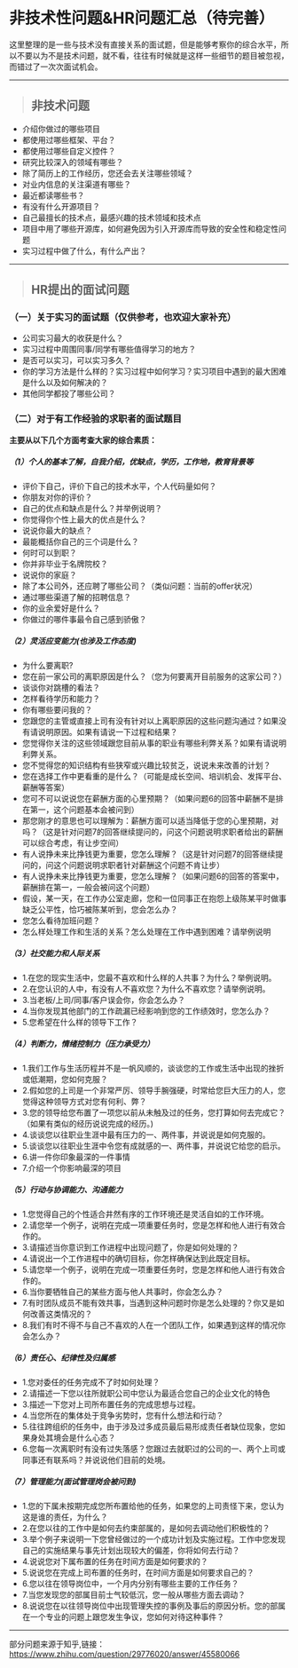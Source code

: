# 非技术性问题&HR问题汇总（待完善）

这里整理的是一些与技术没有直接关系的面试题，但是能够考察你的综合水平，所以不要以为不是技术问题，就不看，往往有时候就是这样一些细节的题目被忽视，而错过了一次次面试机会。

----

> ## 非技术问题

* 介绍你做过的哪些项目
* 都使用过哪些框架、平台？
* 都使用过哪些自定义控件？
* 研究比较深入的领域有哪些？
* 除了简历上的工作经历，您还会去关注哪些领域？
* 对业内信息的关注渠道有哪些？
* 最近都读哪些书？
* 有没有什么开源项目？
* 自己最擅长的技术点，最感兴趣的技术领域和技术点
* 项目中用了哪些开源库，如何避免因为引入开源库而导致的安全性和稳定性问题
* 实习过程中做了什么，有什么产出？

----

> ## HR提出的面试问题

### （一）关于实习的面试题（仅供参考，也欢迎大家补充）

* 公司实习最大的收获是什么？
* 实习过程中周围同事/同学有哪些值得学习的地方？
* 是否可以实习，可以实习多久？
* 你的学习方法是什么样的？实习过程中如何学习？实习项目中遇到的最大困难是什么以及如何解决的？
* 其他同学都投了哪些公司？

### （二）对于有工作经验的求职者的面试题目

**主要从以下几个方面考查大家的综合素质：**


##### （1）个人的基本了解，自我介绍，优缺点，学历，工作地，教育背景等

* 评价下自己，评价下自己的技术水平，个人代码量如何？
* 你朋友对你的评价？
* 自己的优点和缺点是什么？并举例说明？
* 你觉得你个性上最大的优点是什么？
* 说说你最大的缺点？
* 最能概括你自己的三个词是什么？
* 何时可以到职？
* 你并非毕业于名牌院校？
* 说说你的家庭？
* 除了本公司外，还应聘了哪些公司？（类似问题：当前的offer状况）
* 通过哪些渠道了解的招聘信息？
* 你的业余爱好是什么？
* 你做过的哪件事最令自己感到骄傲？

##### （2）灵活应变能力(也涉及工作态度)

* 为什么要离职?
* 您在前一家公司的离职原因是什么？（您为何要离开目前服务的这家公司？）
* 谈谈你对跳槽的看法？
* 怎样看待学历和能力？
* 你有哪些要问我的？
* 您跟您的主管或直接上司有没有针对以上离职原因的这些问题沟通过？如果没有请说明原因。如果有请说一下过程和结果？
* 您觉得你关注的这些领域跟您目前从事的职业有哪些利弊关系？如果有请说明利弊关系。
* 您不觉得您的知识结构有些狭窄或兴趣比较贫乏，说说未来改善的计划？
* 您在选择工作中更看重的是什么？（可能是成长空间、培训机会、发挥平台、薪酬等答案）
* 您可不可以说说您在薪酬方面的心里预期？（如果问题6的回答中薪酬不是排在第一，这个问题基本会被问到）
* 那您刚才的意思也可以理解为：薪酬方面可以适当降低于您的心里预期，对吗？（这是针对问题7的回答继续提问的，问这个问题说明求职者给出的薪酬可以综合考虑，有让步空间）
* 有人说挣未来比挣钱更为重要，您怎么理解？（这是针对问题7的回答继续提问的，问这个问题说明求职者针对薪酬这个问题不肯让步）
* 有人说挣未来比挣钱更为重要，您怎么理解？（如果问题6的回答的答案中，薪酬排在第一，一般会被问这个问题）
* 假设，某一天，在工作办公室走廊，您和一位同事正在抱怨上级陈某平时做事缺乏公平性，恰巧被陈某听到，您会怎么办？
* 您怎么看待加班问题？
* 怎么样处理工作和生活的关系？怎么处理在工作中遇到困难？请举例说明

##### （3）社交能力和人际关系
* 1.在您的现实生活中，您最不喜欢和什么样的人共事？为什么？举例说明。
* 2.在您认识的人中，有没有人不喜欢您？为什么不喜欢您？请举例说明。
* 3.当老板/上司/同事/客户误会你，你会怎么办？
* 4.当你发现其他部门的工作疏漏已经影响到您的工作绩效时，您怎么办？
* 5.您希望在什么样的领导下工作？

##### （4）判断力，情绪控制力（压力承受力）
* 1.我们工作与生活历程并不是一帆风顺的，谈谈您的工作或生活中出现的挫折或低潮期，您如何克服？
* 2.假如您的上司是一个非常严厉、领导手腕强硬，时常给您巨大压力的人，您觉得这种领导方式对您有何利、弊？
* 3.您的领导给您布置了一项您以前从未触及过的任务，您打算如何去完成它？（如果有类似的经历说说完成的经历。)
* 4.谈谈您以往职业生涯中最有压力的一、两件事，并说说是如何克服的。
* 5.谈谈您以往职业生涯中令您有成就感的一、两件事，并说说它给您的启示。
* 6.讲一件你印象最深的一件事情
* 7.介绍一个你影响最深的项目

##### （5）行动与协调能力、沟通能力
* 1.您觉得自己的个性适合井然有序的工作环境还是灵活自如的工作环境。
* 2.请您举一个例子，说明在完成一项重要任务时，您是怎样和他人进行有效合作的。
* 3.请描述当你意识到工作进程中出现问题了，你是如何处理的？
* 4.请说出一个工作进程中的确切目标，你怎样确保达到此既定目标。
* 5.请您举一个例子，说明在完成一项重要任务时，您是怎样和他人进行有效合作的。
* 6.当你要牺牲自己的某些方面与他人共事时，你会怎么办？
* 7.有时团队成员不能有效共事，当遇到这种问题时你是怎么处理的？你又是如何改善这类情况的？
* 8.我们有时不得不与自己不喜欢的人在一个团队工作，如果遇到这样的情况你会怎么办？

##### （6）责任心、纪律性及归属感
* 1.您对委任的任务完成不了时如何处理？ 
* 2.请描述一下您以往所就职公司中您认为最适合您自己的企业文化的特色
* 3.描述一下您对上司所布置任务的完成思想与过程。
* 4.当您所在的集体处于竞争劣势时，您有什么想法和行动？
* 5.往往跨组织的任务中，由于涉及过多成员最后易形成责任者缺位现象，您如果身处其境会是什么心态？
* 6.您每一次离职时有没有过失落感？您跟过去就职过的公司的一、两个上司或同事还有联系吗？并说说他们目前的处境。

##### （7）管理能力(面试管理岗会被问到)
* 1.您的下属未按期完成您所布置给他的任务，如果您的上司责怪下来，您认为这是谁的责任，为什么？
* 2.在您以往的工作中是如何去约束部属的，是如何去调动他们积极性的？
* 3.举个例子来说明一下您曾经做过的一个成功计划及实施过程。工作中您发现自己的实施结果与事先计划出现较大的偏差，你将如何去行动？
* 4.说说您对下属布置的任务在时间方面是如何要求的？
* 5.说说您在完成上司布置的任务时，在时间方面是如何要求自己的？
* 6.您以往在领导岗位中，一个月内分别有哪些主要的工作任务？
* 7.当您发现您的部属目前士气较低沉，您一般从哪些方面去调动？
* 8.说说您在以往领导岗位中出现管理失控的事例及事后的原因分析。您的部属在一个专业的问题上跟您发生争议，您如何对待这种事件？

----
部分问题来源于知乎,链接：https://www.zhihu.com/question/29776020/answer/45580066